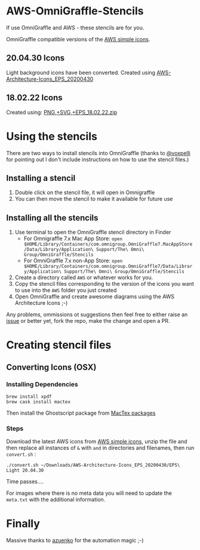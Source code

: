 AWS-OmniGraffle-Stencils
========================

If use OmniGraffle and AWS - these stencils are for you.

OmniGraffle compatible versions of the [AWS simple icons](https://aws.amazon.com/architecture/icons/).

## 20.04.30 Icons
Light background icons have been converted.  Created using [AWS-Architecture-Icons_EPS_20200430](https://d1.awsstatic.com/webteam/architecture-icons/AWS-Architecture-Icons_EPS_20200430.a8ee3992514c16602e1ead879f1bdceaf1c405a1.zip)

## 18.02.22 Icons
Created using: [PNG,+SVG,+EPS_18.02.22.zip](https://s3-us-west-2.amazonaws.com/awswebanddesign/Architecture+Icons/AWS-Arch-Icon-Sets_Feb-18/PNG%2C+SVG%2C+EPS_18.02.22.zip)

# Using the stencils

There are two ways to install stencils into OmniGraffle (thanks to [@voxpelli](https://twitter.com/voxpelli/status/1105536267352264705) for pointing out I don't include instructions on how to use the stencil files.)

## Installing a stencil

1. Double click on the stencil file, it will open in Omnigraffle
2. You can then move the stencil to make it available for future use

## Installing all the stencils

1. Use terminal to open the OmniGraffle stencil directory in Finder 
    * For Omnigraffle 7.x Mac App Store: `open $HOME/Library/Containers/com.omnigroup.OmniGraffle7.MacAppStore/Data/Library/Application\ Support/The\ Omni\ Group/OmniGraffle/Stencils`
    * For OmniGraffle 7.x non-App Store: `open $HOME/Library/Containers/com.omnigroup.OmniGraffle7/Data/Library/Application\ Support/The\ Omni\ Group/OmniGraffle/Stencils`
2. Create a directory called `AWS` or whatever works for you.
3. Copy the stencil files corresponding to the version of the icons you want to use into the `AWS` folder you just created
4. Open OmniGraffle and create awesome diagrams using the AWS Architecture Icons ;-)

Any problems, ommissions ot suggestions then feel free to either raise an [issue](https://github.com/davidfsmith/AWS-OmniGraffle-Stencils/issues) or better yet, fork the repo, make the change and open a PR.

# Creating stencil files

## Converting Icons (OSX)

### Installing Dependencies

	brew install xpdf
	brew cask install mactex

Then install the Ghostscript package from [MacTex packages](http://www.tug.org/mactex/morepackages.html)

### Steps

Download the latest AWS icons from [AWS simple icons](https://aws.amazon.com/architecture/icons/), unzip the file and then replace all instances of `&` with `and` in directories and filenames, then run `convert.sh` :

	./convert.sh ~/Downloads/AWS-Architecture-Icons_EPS_20200430/EPS\ Light 20.04.30

Time passes....

For images where there is no meta data you will need to update the `meta.txt` with the additional information.

# Finally

Massive thanks to [azuenko](https://github.com/azuenko) for the automation magic ;-)